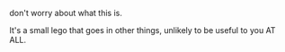 don't worry about what this is.

It's a small lego that goes in other things, unlikely to be useful to you AT ALL.